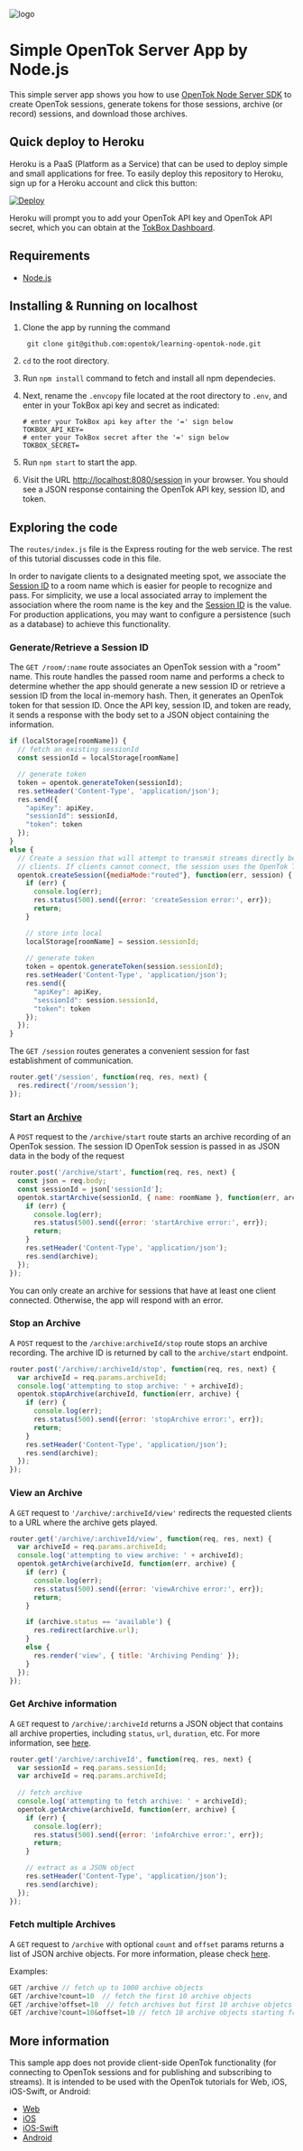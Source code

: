 ![logo](./tokbox-logo.png)

# Simple OpenTok Server App by Node.js

This simple server app shows you how to use [OpenTok Node Server SDK](https://tokbox.com/developer/sdks/node/) to create OpenTok sessions, generate tokens for those sessions, archive (or record) sessions, and download those archives.

## Quick deploy to Heroku

Heroku is a PaaS (Platform as a Service) that can be used to deploy simple and small applications for free. To easily deploy this repository to Heroku, sign up for a Heroku account and click this button:

<a href="https://heroku.com/deploy?template=https://github.com/yonniluu/hackhealth_server/" target="_blank">
<img src="https://www.herokucdn.com/deploy/button.png" alt="Deploy">
</a>

Heroku will prompt you to add your OpenTok API key and OpenTok API secret, which you can
obtain at the [TokBox Dashboard](https://dashboard.tokbox.com/keys).

## Requirements

- [Node.js](https://nodejs.org/)

## Installing & Running on localhost

  1. Clone the app by running the command
  
		  git clone git@github.com:opentok/learning-opentok-node.git

  2. `cd` to the root directory.
  3. Run `npm install` command to fetch and install all npm dependecies.
  4. Next, rename the `.envcopy` file located at the root directory to `.env`, and enter in your TokBox api key and secret as indicated:

      ```
      # enter your TokBox api key after the '=' sign below
      TOKBOX_API_KEY=
      # enter your TokBox secret after the '=' sign below
      TOKBOX_SECRET=
      ```
    
  4. Run `npm start` to start the app.
  5. Visit the URL <http://localhost:8080/session> in your browser. You should see a JSON response containing the OpenTok API key, session ID, and token.

## Exploring the code 

The `routes/index.js` file is the Express routing for the web service. The rest of this tutorial
discusses code in this file.

In order to navigate clients to a designated meeting spot, we associate the [Session ID](https://tokbox.com/developer/guides/basics/#sessions) to a room name which is easier for people to recognize and pass. For simplicity, we use a local associated array to implement the association where the room name is the key and the [Session ID](https://tokbox.com/developer/guides/basics/#sessions) is the value. For production applications, you may want to configure a persistence (such as a database) to achieve this functionality.

### Generate/Retrieve a Session ID

The `GET /room/:name` route associates an OpenTok session with a "room" name. This route handles the passed room name and performs a check to determine whether the app should generate a new session ID or retrieve a session ID from the local in-memory hash. Then, it generates an OpenTok token for that session ID. Once the API key, session ID, and token are ready, it sends a response with the body set to a JSON object containing the information.

```javascript
if (localStorage[roomName]) {
  // fetch an existing sessionId
  const sessionId = localStorage[roomName]

  // generate token
  token = opentok.generateToken(sessionId);
  res.setHeader('Content-Type', 'application/json');
  res.send({
    "apiKey": apiKey,
    "sessionId": sessionId,
    "token": token
  });
}
else {
  // Create a session that will attempt to transmit streams directly between
  // clients. If clients cannot connect, the session uses the OpenTok TURN server:
  opentok.createSession({mediaMode:"routed"}, function(err, session) {
    if (err) {
      console.log(err);
      res.status(500).send({error: 'createSession error:', err});
      return;
    }

    // store into local
    localStorage[roomName] = session.sessionId;
    
    // generate token
    token = opentok.generateToken(session.sessionId);
    res.setHeader('Content-Type', 'application/json');
    res.send({
      "apiKey": apiKey,
      "sessionId": session.sessionId,
      "token": token
    });
  });
}
```

The `GET /session` routes generates a convenient session for fast establishment of communication.

```javascript
router.get('/session', function(req, res, next) { 
  res.redirect('/room/session'); 
}); 
```

### Start an [Archive](https://tokbox.com/developer/guides/archiving/)

A `POST` request to the `/archive/start` route starts an archive recording of an OpenTok session.
The session ID OpenTok session is passed in as JSON data in the body of the request

```javascript
router.post('/archive/start', function(req, res, next) {
  const json = req.body;
  const sessionId = json['sessionId'];
  opentok.startArchive(sessionId, { name: roomName }, function(err, archive) {
    if (err) {
      console.log(err);
      res.status(500).send({error: 'startArchive error:', err});
      return;
    }
    res.setHeader('Content-Type', 'application/json');
    res.send(archive);
  });
});
```

You can only create an archive for sessions that have at least one client connected. Otherwise,
the app will respond with an error.

### Stop an Archive

A `POST` request to the `/archive:archiveId/stop` route stops an archive recording.
The archive ID is returned by call to the `archive/start` endpoint.

```javascript
router.post('/archive/:archiveId/stop', function(req, res, next) {
  var archiveId = req.params.archiveId;
  console.log('attempting to stop archive: ' + archiveId);
  opentok.stopArchive(archiveId, function(err, archive) {
    if (err) {
      console.log(err);
      res.status(500).send({error: 'stopArchive error:', err});
      return;
    }
    res.setHeader('Content-Type', 'application/json');
    res.send(archive);
  });
});
```

### View an Archive

A `GET` request to `'/archive/:archiveId/view'` redirects the requested clients to
a URL where the archive gets played.

```javascript
router.get('/archive/:archiveId/view', function(req, res, next) {
  var archiveId = req.params.archiveId;
  console.log('attempting to view archive: ' + archiveId);
  opentok.getArchive(archiveId, function(err, archive) {
    if (err) {
      console.log(err);
      res.status(500).send({error: 'viewArchive error:', err});
      return;
    }

    if (archive.status == 'available') {
      res.redirect(archive.url); 
    }
    else {
      res.render('view', { title: 'Archiving Pending' });
    }
  });
});
``` 

### Get Archive information

A `GET` request to `/archive/:archiveId` returns a JSON object that contains all archive properties, including `status`, `url`, `duration`, etc. For more information, see [here](https://tokbox.com/developer/sdks/node/reference/Archive.html).

```javascript
router.get('/archive/:archiveId', function(req, res, next) {
  var sessionId = req.params.sessionId;
  var archiveId = req.params.archiveId;
  
  // fetch archive
  console.log('attempting to fetch archive: ' + archiveId);
  opentok.getArchive(archiveId, function(err, archive) {
    if (err) {
      console.log(err);
      res.status(500).send({error: 'infoArchive error:', err});
      return;
    }

    // extract as a JSON object
    res.setHeader('Content-Type', 'application/json');
    res.send(archive);
  });
});
```

### Fetch multiple Archives

A `GET` request to `/archive` with optional `count` and `offset` params returns a list of JSON archive objects. For more information, please check [here](https://tokbox.com/developer/sdks/node/reference/OpenTok.html#listArchives).

Examples:
```javascript
GET /archive // fetch up to 1000 archive objects
GET /archive?count=10  // fetch the first 10 archive objects
GET /archive?offset=10  // fetch archives but first 10 archive objetcs
GET /archive?count=10&offset=10 // fetch 10 archive objects starting from 11st
```

## More information

This sample app does not provide client-side OpenTok functionality
(for connecting to OpenTok sessions and for publishing and subscribing to streams).
It is intended to be used with the OpenTok tutorials for Web, iOS, iOS-Swift, or Android:

* [Web](https://tokbox.com/developer/tutorials/web/basic-video-chat/)
* [iOS](https://tokbox.com/developer/tutorials/ios/basic-video-chat/)
* [iOS-Swift](https://tokbox.com/developer/tutorials/ios/swift/basic-video-chat/)
* [Android](https://tokbox.com/developer/tutorials/android/basic-video-chat/)
